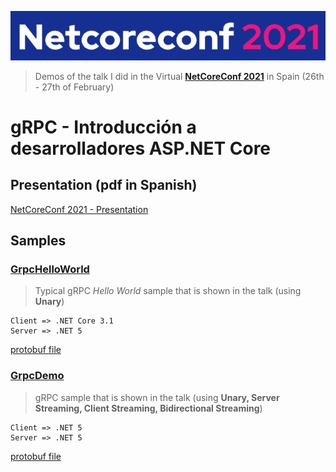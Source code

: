 ![Logo](resources/images/logo.png)

> Demos of the talk I did in the Virtual **[NetCoreConf 2021](https://netcoreconf.com/)** in Spain (26th - 27th of February)


# **gRPC - Introducción a desarrolladores ASP.NET Core**

## **Presentation (pdf in Spanish)**

[NetCoreConf 2021 - Presentation](presentation.pdf)

## **Samples**

### **[GrpcHelloWorld](src/GrpcHelloWorld)**
 
> Typical gRPC *Hello World* sample that is shown in the talk (using **Unary**)
```
Client => .NET Core 3.1
Server => .NET 5
```

[protobuf file](src/GrpcHelloWorld/GrpcHelloWorldService/Protos/greet.proto)

### **[GrpcDemo](src/GrpcDemo)**
> gRPC sample that is shown in the talk (using **Unary, Server Streaming, Client Streaming, Bidirectional Streaming**)
```
Client => .NET 5
Server => .NET 5
```

[protobuf file](src/GrpcDemo/GrpcDemoService/Protos/store.proto)
